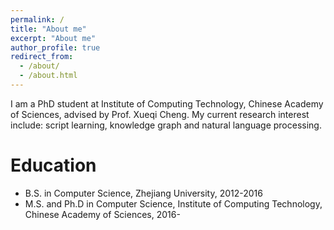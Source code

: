 ```yaml
---
permalink: /
title: "About me"
excerpt: "About me"
author_profile: true
redirect_from: 
  - /about/
  - /about.html
---
```


I am a PhD student at Institute of Computing Technology, Chinese Academy of Sciences, advised by Prof. Xueqi Cheng.
My current research interest include: script learning, knowledge graph and natural language processing.

Education
======
- B.S. in Computer Science, Zhejiang University, 2012-2016
- M.S. and Ph.D in Computer Science, Institute of Computing Technology, Chinese Academy of Sciences, 2016-
